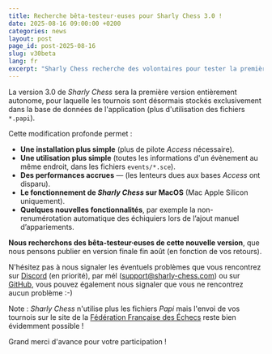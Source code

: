 ```yaml
---
title: Recherche bêta-testeur·euses pour Sharly Chess 3.0 !
date: 2025-08-16 09:00:00 +0200
categories: news
layout: post
page_id: post-2025-08-16
slug: v30beta
lang: fr
excerpt: "Sharly Chess recherche des volontaires pour tester la première version bêta 3.0 !"
---
```


La version 3.0 de _Sharly Chess_ sera la première version entièrement autonome, pour laquelle les tournois sont désormais stockés exclusivement dans la base de données de l'application (plus d'utilisation des fichiers `*.papi`).

Cette modification profonde permet :

- **Une installation plus simple** (plus de pilote _Access_ nécessaire).
- **Une utilisation plus simple** (toutes les informations d'un évènement au même endroit, dans les fichiers `events/*.sce`).
- **Des performances accrues** — (les lenteurs dues aux bases _Access_ ont disparu).
- **Le fonctionnement de _Sharly Chess_ sur MacOS** (Mac Apple Silicon uniquement).
- **Quelques nouvelles fonctionnalités**, par exemple la non-renumérotation automatique des échiquiers lors de l’ajout manuel d’appariements.

**Nous recherchons des bêta-testeur·euses de cette nouvelle version**, que nous pensons publier en version finale fin août (en fonction de vos retours).

N'hésitez pas à nous signaler les éventuels problèmes que vous rencontrez sur [Discord](https://discord.gg/WGG87eJzQZ) (en priorité), 
par mél ([support@sharly-chess.com](mailto:support@sharly-chess.com)) ou sur [GitHub](https://github.com/sharly-chess/sharly-chess/issues), 
vous pouvez également nous signaler que vous ne rencontrez aucun problème :-) 

Note : _Sharly Chess_ n'utilise plus les fichiers _Papi_ mais l'envoi de vos tournois sur le site de la [Fédération Française des Échecs](https://www.echecs.asso.fr) reste bien évidemment possible !

Grand merci d'avance pour votre participation !
